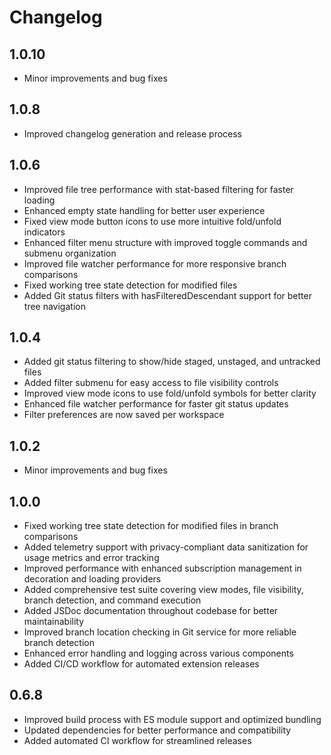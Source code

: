 # Changelog

## 1.0.10

- Minor improvements and bug fixes

## 1.0.8

- Improved changelog generation and release process

## 1.0.6

- Improved file tree performance with stat-based filtering for faster loading
- Enhanced empty state handling for better user experience
- Fixed view mode button icons to use more intuitive fold/unfold indicators
- Enhanced filter menu structure with improved toggle commands and submenu organization
- Improved file watcher performance for more responsive branch comparisons
- Fixed working tree state detection for modified files
- Added Git status filters with hasFilteredDescendant support for better tree navigation

## 1.0.4

- Added git status filtering to show/hide staged, unstaged, and untracked files
- Added filter submenu for easy access to file visibility controls
- Improved view mode icons to use fold/unfold symbols for better clarity
- Enhanced file watcher performance for faster git status updates
- Filter preferences are now saved per workspace

## 1.0.2

- Minor improvements and bug fixes

## 1.0.0

- Fixed working tree state detection for modified files in branch comparisons
- Added telemetry support with privacy-compliant data sanitization for usage metrics and error tracking
- Improved performance with enhanced subscription management in decoration and loading providers
- Added comprehensive test suite covering view modes, file visibility, branch detection, and command execution
- Added JSDoc documentation throughout codebase for better maintainability
- Improved branch location checking in Git service for more reliable branch detection
- Enhanced error handling and logging across various components
- Added CI/CD workflow for automated extension releases

## 0.6.8

- Improved build process with ES module support and optimized bundling
- Updated dependencies for better performance and compatibility
- Added automated CI workflow for streamlined releases

